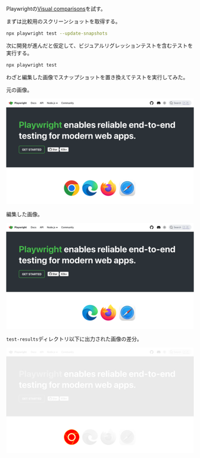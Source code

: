 
Playwrightの[Visual comparisons](https://playwright.dev/docs/test-snapshots)を試す。

まずは比較用のスクリーンショットを取得する。

```bash
npx playwright test --update-snapshots
```

次に開発が進んだと仮定して、ビジュアルリグレッションテストを含むテストを実行する。

```bash
npx playwright test
```

わざと編集した画像でスナップショットを置き換えてテストを実行してみた。

元の画像。

![](./docs/assets/snapshot-original.png)

編集した画像。

![](./docs/assets/snapshot-edited.png)

`test-results`ディレクトリ以下に出力された画像の差分。

![](./docs/assets/snapshot-diff.png)